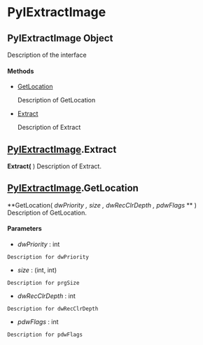 # PyIExtractImage

## PyIExtractImage Object

Description of the interface

#### Methods


  - [GetLocation](PyIExtractImage.md#pyiextractimagegetlocation)

    Description of GetLocation&nbsp;

  - [Extract](PyIExtractImage.md#pyiextractimageextract)

    Description of Extract&nbsp;

## [PyIExtractImage](#pyiextractimage)\.Extract

 **Extract\(** \)
Description of Extract\.

## [PyIExtractImage](#pyiextractimage)\.GetLocation

 **GetLocation\( *dwPriority*  *, size*  *, dwRecClrDepth*  *, pdwFlags* ** \)
Description of GetLocation\.

#### Parameters


  -  *dwPriority* : int

    Description for dwPriority

  -  *size* : \(int, int\)

    Description for prgSize

  -  *dwRecClrDepth* : int

    Description for dwRecClrDepth

  -  *pdwFlags* : int

    Description for pdwFlags